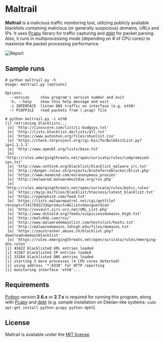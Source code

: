# Maltrail

**Maltrail** is a malicious traffic monitoring tool, utilizing publicly available blacklists containing malicious (or generally suspicious) domains, URLs and IPs. It uses [Pcapy](http://corelabs.coresecurity.com/index.php?module=Wiki&action=view&type=tool&name=Pcapy) library for traffic capturing and [dpkt](https://code.google.com/p/dpkt/) for packet parsing. Also, it runs in multiprocessing mode (depending on # of CPU cores) to maximize the packet processing performance.

![Report](http://i.imgur.com/k7JlIjC.png)

## Sample runs

```
# python maltrail.py -h
Usage: maltrail.py [options]

Options:
  --version     show program's version number and exit
  -h, --help    show this help message and exit
  -i INTERFACE  listen DNS traffic on interface (e.g. eth0)
  -r PCAPFILE   read packets from (.pcap) file
```

```
# python maltrail.py -i eth0
[i] retrieving blacklists...
 [o] 'http://cinsscore.com/list/ci-badguys.txt'
 [o] 'http://lists.blocklist.de/lists/all.txt'
 [o] 'https://www.autoshun.org/files/shunlist.csv'
 [o] 'https://check.torproject.org/cgi-bin/TorBulkExitList.py?ip=1.1.1.1'
 [o] 'http://www.openbl.org/lists/base.txt'
 [o] 'http://rules.emergingthreats.net/open/suricata/rules/compromised-ips.txt'
 [o] 'http://www.nothink.org/blacklist/blacklist_malware_irc.txt'
 [o] 'http://danger.rulez.sk/projects/bruteforceblocker/blist.php'
 [o] 'https://www.maxmind.com/en/anonymous_proxies'
 [o] 'http://malwared.malwaremustdie.org/rss.php'
 [o] 'http://rules.emergingthreats.net/open/suricata/rules/botcc.rules'
 [o] 'https://myip.ms/files/blacklist/htaccess/latest_blacklist.txt'
 [o] 'https://openphish.com/feed.txt'
 [o] 'https://lists.malwarepatrol.net/cgi/getfile?receipt=f1417692233&product=8&list=dansguardian'
 [o] 'http://vxvault.siri-urz.net/URL_List.php'
 [o] 'http://www.dshield.org/feeds/suspiciousdomains_High.txt'
 [o] 'http://malc0de.com/rss/'
 [o] 'http://www.malwaredomainlist.com/hostslist/hosts.txt'
 [o] 'http://malwaredomains.lehigh.edu/files/domains.txt'
 [o] 'https://zeustracker.abuse.ch/blocklist.php?download=domainblocklist'
 [o] 'https://rules.emergingthreats.net/open/suricata/rules/emerging-dns.rules'
[i] 43422 blacklisted URL entries loaded
[i] 41587 blacklisted IP entries loaded
[i] 33284 blacklisted DNS entries loaded
[i] starting 3 more processes (4 CPU cores detected)
[i] using address '*:8338' for HTTP reporting
[i] monitoring interface 'eth0'...
```

## Requirements

[Python](http://www.python.org/download/) version **2.6.x** or **2.7.x** is required for running this program, along with [Pcapy](http://corelabs.coresecurity.com/index.php?module=Wiki&action=view&type=tool&name=Pcapy) and [dpkt](https://code.google.com/p/dpkt/) (e.g. sample installation on Debian-like systems: `sudo apt-get install python-pcapy python-dpkt`).

## License

Maltrail is available under the [MIT license](LICENSE).
